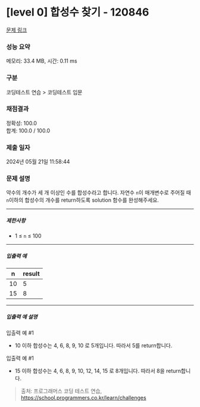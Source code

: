 # [level 0] 합성수 찾기 - 120846 

[문제 링크](https://school.programmers.co.kr/learn/courses/30/lessons/120846) 

### 성능 요약

메모리: 33.4 MB, 시간: 0.11 ms

### 구분

코딩테스트 연습 > 코딩테스트 입문

### 채점결과

정확성: 100.0<br/>합계: 100.0 / 100.0

### 제출 일자

2024년 05월 21일 11:58:44

### 문제 설명

<p>약수의 개수가 세 개 이상인 수를 합성수라고 합니다. 자연수 <code>n</code>이 매개변수로 주어질 때 <code>n</code>이하의 합성수의 개수를 return하도록 solution 함수를 완성해주세요.</p>

<hr>

<h5>제한사항</h5>

<ul>
<li>1 ≤ <code>n</code> ≤ 100</li>
</ul>

<hr>

<h5>입출력 예</h5>
<table class="table">
        <thead><tr>
<th>n</th>
<th>result</th>
</tr>
</thead>
        <tbody><tr>
<td>10</td>
<td>5</td>
</tr>
<tr>
<td>15</td>
<td>8</td>
</tr>
</tbody>
      </table>
<hr>

<h5>입출력 예 설명</h5>

<p>입출력 예 #1</p>

<ul>
<li>10 이하 합성수는 4, 6, 8, 9, 10 로 5개입니다. 따라서 5를 return합니다.</li>
</ul>

<p>입출력 예 #1</p>

<ul>
<li>15 이하 합성수는 4, 6, 8, 9, 10, 12, 14, 15 로 8개입니다. 따라서 8을 return합니다.</li>
</ul>


> 출처: 프로그래머스 코딩 테스트 연습, https://school.programmers.co.kr/learn/challenges